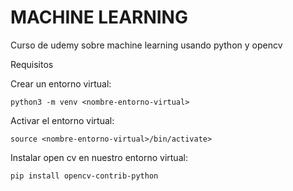# MACHINE LEARNING
Curso de udemy sobre machine learning usando python y opencv

Requisitos

Crear un entorno virtual:
 
 `python3 -m venv <nombre-entorno-virtual>`

Activar el entorno virtual:
  
  `source <nombre-entorno-virtual>/bin/activate>`

Instalar open cv en nuestro entorno virtual:
  
  `pip install opencv-contrib-python`
